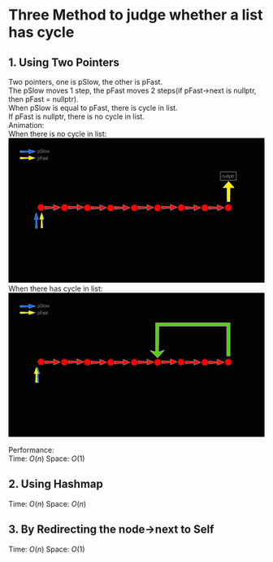 # Three Method to judge whether a list has cycle

## 1. Using Two Pointers

Two pointers, one is pSlow, the other is pFast.  
The pSlow moves 1 step, the pFast moves 2 steps(if pFast->next is nullptr, then pFast = nullptr).  
When pSlow is equal to pFast, there is cycle in list.  
If pFast is nullptr, there is no cycle in list.  
Animation:  
When there is no cycle in list:  
![avatar](no_cycle.gif)  
When there has cycle in list:
![avatar](has_cycle.gif)  

Performance:  
Time: $O(n)$
Space: $O(1)$

## 2. Using Hashmap

Time: $O(n)$
Space: $O(n)$

## 3. By Redirecting the node->next to Self

Time: $O(n)$
Space: $O(1)$

